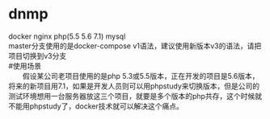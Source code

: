 # dnmp
docker nginx php(5.5 5.6 7.1) mysql  
master分支使用的是docker-compose v1语法，建议使用新版本v3的语法，请把项目切换到v3分支  
#使用场景  
&ensp;&ensp;&ensp;&ensp;假设某公司老项目使用的是php 5.3或5.5版本，正在开发的项目是5.6版本，将来的新项目用7.1，如果是开发人员则可以用phpstudy来切换版本，但是公司的测试环境想用一台服务器放这三个项目，就要是多个版本的php共存，这个时候就不能用phpstudy了，docker技术就可以解决这个痛点。
